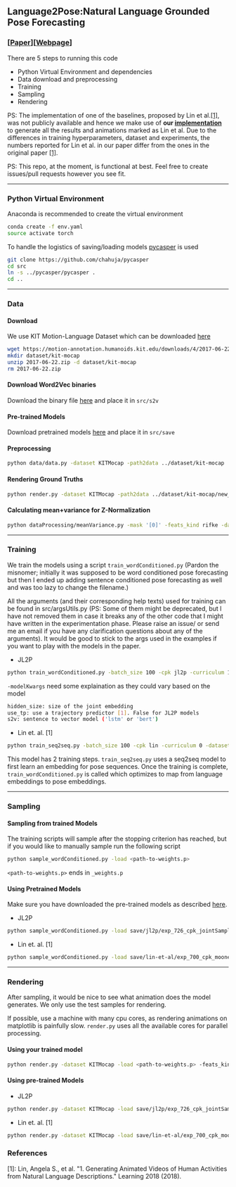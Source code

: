 ## Language2Pose:Natural Language Grounded Pose Forecasting
### [[Paper](https://arxiv.org/pdf/1907.01108.pdf)][[Webpage](http://chahuja.com/language2pose)]


There are 5 steps to running this code
* Python Virtual Environment and dependencies
* Data download and preprocessing
* Training
* Sampling
* Rendering

PS: The implementation of one of the baselines, proposed by Lin et al.[[1]](#references), was not publicly available and hence we make use of **our [implementation](#sampling)** to generate all the results and animations marked as Lin et al. Due to the differences in training hyperparameters, dataset and experiments, the numbers reported for Lin et al. in our paper differ from the ones in the original paper [[1]](#references).

PS: This repo, at the moment, is functional at best. Feel free to create issues/pull requests however you see fit. 

----
### Python Virtual Environment
Anaconda is recommended to create the virtual environment
```sh
conda create -f env.yaml
source activate torch
```

To handle the logistics of saving/loading models [pycasper](https://github.com/chahuja/pycasper) is used
```sh
git clone https://github.com/chahuja/pycasper
cd src 
ln -s ../pycasper/pycasper .
cd ..
```

----
### Data 
#### Download
We use KIT Motion-Language Dataset which can be downloaded [here](https://motion-annotation.humanoids.kit.edu/dataset)

```sh
wget https://motion-annotation.humanoids.kit.edu/downloads/4/2017-06-22.zip
mkdir dataset/kit-mocap
unzip 2017-06-22.zip -d dataset/kit-mocap
rm 2017-06-22.zip 
```

#### Download Word2Vec binaries
Download the binary file [here](https://drive.google.com/file/d/0B7XkCwpI5KDYNlNUTTlSS21pQmM/edit?usp=sharing) and place it in `src/s2v`

#### Pre-trained Models
Download pretrained models [here](https://drive.google.com/drive/folders/1hPOAhvZpmcAdZJgKrH8aEQPUe1MLfU0j?usp=sharing) and place it in `src/save`

#### Preprocessing
```sh
python data/data.py -dataset KITMocap -path2data ../dataset/kit-mocap
```

#### Rendering Ground Truths
```sh
python render.py -dataset KITMocap -path2data ../dataset/kit-mocap/new_fke -feats_kind fke
```

#### Calculating mean+variance for Z-Normalization
```sh
python dataProcessing/meanVariance.py -mask '[0]' -feats_kind rifke -dataset KITMocap -path2data ../dataset/kit-mocap -f_new 8
```

----
### Training
We train the models using a script `train_wordConditioned.py` (Pardon the misnomer; initially it was supposed to be word conditioned pose forecasting but then I ended up adding sentence conditioned pose forecasting as well and was too lazy to change the filename.)

All the arguments (and their corresponding help texts) used for training can be found in src/argsUtils.py (PS: Some of them might be deprecated, but I have not removed them in case it breaks any of the other code that I might have written in the experimentation phase. Please raise an issue/ or send me an email if you have any clarification questions about any of the arguments). It would be good to stick to the args used in the examples if you want to play with the models in the paper.

- JL2P
```sh
python train_wordConditioned.py -batch_size 100 -cpk jl2p -curriculum 1 -dataset KITMocap -early_stopping 1 -exp 1 -f_new 8 -feats_kind rifke -losses "['SmoothL1Loss']" -lr 0.001 -mask "[0]" -model Seq2SeqConditioned9 -modelKwargs "{'hidden_size':1024, 'use_tp':False, 's2v':'lstm'}" -num_epochs 1000 -path2data ../dataset/kit-mocap -render_list subsets/render_list -s2v 1 -save_dir save/model/ -tb 1 -time 16 -transforms "['zNorm']" 
```

`-modelKwargs` need some explaination as they could vary based on the model

```sh
hidden_size: size of the joint embedding
use_tp: use a trajectory predictor [1]. False for JL2P models
s2v: sentence to vector model ('lstm' or 'bert')
```

- Lin et. al. [1]
```sh
python train_seq2seq.py -batch_size 100 -cpk lin -curriculum 0 -dataset KITMocap -early_stopping 1 -exp 1 -f_new 8 -feats_kind rifke -losses "['MSELoss']" -lr 0.001 -mask "[0]" -model Seq2Seq -modelKwargs "{'hidden_size':1024, 'use_tp':True, 's2v':'lstm'}" -num_epochs 1000 -path2data ../dataset/kit-mocap -render_list subsets/render_list -s2v 1 -save_dir save/model -tb 1 -time 16 -transforms "['zNorm']"
```

This model has 2 training steps. `train_seq2seq.py` uses a seq2seq model to first learn an embedding for pose sequences. Once the training is complete, `train_wordConditioned.py` is called which optimizes to map from language embeddings to pose embeddings.

---
### Sampling

#### Sampling from trained Models
The training scripts will sample after the stopping criterion has reached, but if you would like to manually sample run the following script

```sh
python sample_wordConditioned.py -load <path-to-weights.p>
```

``<path-to-weights.p>`` ends in `_weights.p`

#### Using Pretrained Models

Make sure you have downloaded the pre-trained models as described [here](#pre-trained-models).
- JL2P

```sh
python sample_wordConditioned.py -load save/jl2p/exp_726_cpk_jointSampleStart_model_Seq2SeqConditioned9_time_16_chunks_1_weights.p
```

- Lin et. al. [1]
```sh
python sample_wordConditioned.py -load save/lin-et-al/exp_700_cpk_mooney_model_Seq2SeqConditioned10_time_16_chunks_1_weights.p 
```

---
### Rendering
After sampling, it would be nice to see what animation does the model generates. We only use the test samples for rendering.  

If possible, use a machine with many cpu cores, as rendering animations on matplotlib is painfully slow. `render.py` uses all the available cores for parallel processing.

#### Using your trained model
```sh
python render.py -dataset KITMocap -load <path-to-weights.p> -feats_kind fke -render_list subsets/render_list
```

#### Using pre-trained Models
- JL2P
```sh
python render.py -dataset KITMocap -load save/jl2p/exp_726_cpk_jointSampleStart_model_Seq2SeqConditioned9_time_16_chunks_1_weights.p -feats_kind fke -render_list subsets/render_list
```

- Lin et. al. [1]
```sh
python render.py -dataset KITMocap -load save/lin-et-al/exp_700_cpk_mooney_model_Seq2SeqConditioned10_time_16_chunks_1_weights.p -feats_kind fke -render_list subsets/render_list
```

### References
[1]: Lin, Angela S., et al. "1. Generating Animated Videos of Human Activities from Natural Language Descriptions." Learning 2018 (2018).
